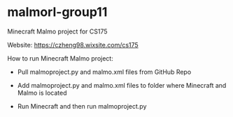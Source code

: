 # malmorl-group11
Minecraft Malmo project for CS175

Website: https://czheng98.wixsite.com/cs175


How to run Minecraft Malmo project:

- Pull malmoproject.py and malmo.xml files from GitHub Repo

- Add malmoproject.py and malmo.xml files to folder where Minecraft and Malmo is located

- Run Minecraft and then run malmoproject.py

